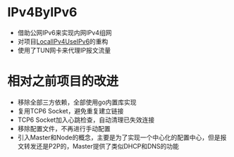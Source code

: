 # IPv4ByIPv6
* 借助公网IPv6来实现内网IPv4组网
* 对项目[LocalIPv4UseIPv6](https://github.com/A0000000000/LocalIPv4UseIPv6)的重构
* 使用了TUN网卡来代理IP报文流量

# 相对之前项目的改进
* 移除全部三方依赖，全部使用go内置库实现
* 复用TCP6 Socket，避免重复建立链接
* TCP6 Socket加入心跳检查，自动清理已失效连接
* 移除配置文件，不再进行手动配置
* 引入Master和Node的概念，主要是为了实现一个中心化的配置中心，但是报文转发还是P2P的，Master提供了类似DHCP和DNS的功能